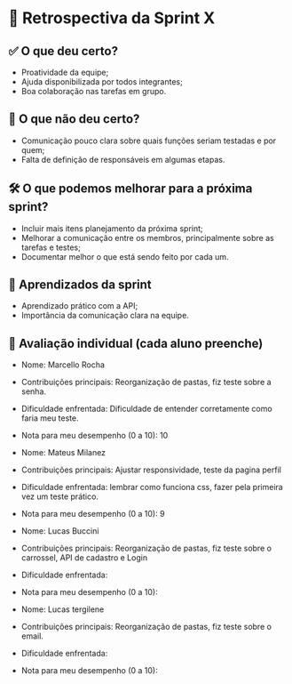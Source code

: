 # 🔄 Retrospectiva da Sprint X

## ✅ O que deu certo?
- Proatividade da equipe;
- Ajuda disponibilizada por todos integrantes;
- Boa colaboração nas tarefas em grupo.

## 🚫 O que não deu certo?
- Comunicação pouco clara sobre quais funções seriam testadas e por quem;
- Falta de definição de responsáveis em algumas etapas.

## 🛠️ O que podemos melhorar para a próxima sprint?
- Incluir mais itens planejamento da próxima sprint;
- Melhorar a comunicação entre os membros, principalmente sobre as tarefas e testes;
- Documentar melhor o que está sendo feito por cada um.

## 🧠 Aprendizados da sprint
- Aprendizado prático com a API;
- Importância da comunicação clara na equipe.

## 🙋 Avaliação individual (cada aluno preenche)
- Nome: Marcello Rocha
- Contribuições principais: Reorganização de pastas, fiz teste sobre a senha.
- Dificuldade enfrentada: Dificuldade de entender corretamente como faria meu teste.
- Nota para meu desempenho (0 a 10): 10

- Nome: Mateus Milanez
- Contribuições principais: Ajustar responsividade, teste da pagina perfil
- Dificuldade enfrentada: lembrar como funciona css, fazer pela primeira vez um teste prático.
- Nota para meu desempenho (0 a 10): 9

- Nome: Lucas Buccini
- Contribuições principais: Reorganização de pastas, fiz teste sobre o carrossel, API de cadastro e Login
- Dificuldade enfrentada: 
- Nota para meu desempenho (0 a 10):
  
- Nome: Lucas tergilene
- Contribuições principais: Reorganização de pastas, fiz teste sobre o email.
- Dificuldade enfrentada:
- Nota para meu desempenho (0 a 10): 
